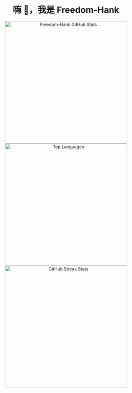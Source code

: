 <h1 align="center">嗨 👋，我是 Freedom-Hank</h1>

<div align="center">

  <picture>
    <source
      srcset="https://github-readme-stats.vercel.app/api?username=Freedom-Hank&show_icons=true&theme=tokyonight"
      width = 400
      media="(prefers-color-scheme: dark)" />
    <source
      srcset="https://github-readme-stats.vercel.app/api?username=Freedom-Hank&show_icons=true&theme=default"
      width = 400
      media="(prefers-color-scheme: light)" />
    <img
      src="https://github-readme-stats.vercel.app/api?username=Freedom-Hank&show_icons=true"
      height="180em"
      alt="Freedom-Hank GitHub Stats"/>
  </picture>

</div>

<div align="center">

  <!-- Top Languages -->
  <picture>
    <source
      srcset="https://github-readme-stats.vercel.app/api/top-langs/?username=Freedom-Hank&layout=compact&theme=tokyonight&card_width=400"
      width = 400
      media="(prefers-color-scheme: dark)" />
    <source
      srcset="https://github-readme-stats.vercel.app/api/top-langs/?username=Freedom-Hank&layout=compact&theme=default"
      width = 400
      media="(prefers-color-scheme: light)" />
    <img
      src="https://github-readme-stats.vercel.app/api/top-langs/?username=Freedom-Hank&layout=compact"
      height="180em"
      alt="Top Languages"/>
  </picture>

</div>

<div align="center">

  <!-- Streak Stats -->
  <picture>
    <source
      srcset="https://github-readme-streak-stats.herokuapp.com/?user=Freedom-Hank&theme=tokyonight"
      width = 400
      media="(prefers-color-scheme: dark)" />
    <source
      srcset="https://github-readme-streak-stats.herokuapp.com/?user=Freedom-Hank&theme=default"
      width = 400
      media="(prefers-color-scheme: light)" />
    <img
      src="https://github-readme-streak-stats.herokuapp.com/?user=Freedom-Hank"
      height="180em"
      alt="GitHub Streak Stats"/>
  </picture>

</div>
